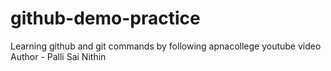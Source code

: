 # github-demo-practice
Learning github and git commands by following apnacollege youtube video <br>
Author - Palli Sai Nithin
